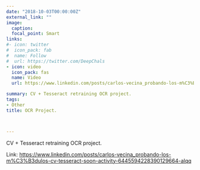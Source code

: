 ```yaml
---
date: "2018-10-03T00:00:00Z"
external_link: ""
image:
  caption: 
  focal_point: Smart
links:
#- icon: twitter
#  icon_pack: fab
#  name: Follow
#  url: https://twitter.com/DeepChals
- icon: video
  icon_pack: fas
  name: Video
  url: https://www.linkedin.com/posts/carlos-vecina_probando-los-m%C3%B3dulos-cv-tesseract-soon-activity-6445594228390129664-alqq

summary: CV + Tesseract retraining OCR project.
tags:
- Other
title: OCR Project.



---
```




CV + Tesseract retraining OCR project.

Link: https://www.linkedin.com/posts/carlos-vecina_probando-los-m%C3%B3dulos-cv-tesseract-soon-activity-6445594228390129664-alqq